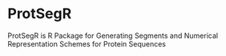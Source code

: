 # ProtSegR

ProtSegR is R Package for Generating Segments and Numerical Representation Schemes for Protein Sequences


